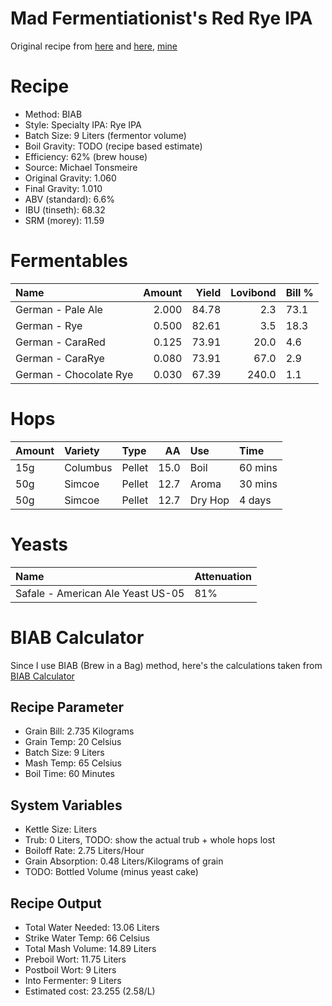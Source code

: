 Mad Fermentiationist's Red Rye IPA
================

Original recipe from [here](https://www.themadfermentationist.com/2012/08/india-red-rye-ale-recipe.html) and [here](https://www.themadfermentationist.com/2013/04/three-modern-times-west-test-batches.html), [mine](https://www.brewersfriend.com/homebrew/recipe/view/630944/madfermentationist-s-red-rye-ipa)

Recipe
======

-   Method: BIAB
-   Style: Specialty IPA: Rye IPA
-   Batch Size: 9 Liters (fermentor volume)
-   Boil Gravity: TODO (recipe based estimate)
-   Efficiency: 62% (brew house)
-   Source: Michael Tonsmeire
-   Original Gravity: 1.060
-   Final Gravity: 1.010
-   ABV (standard): 6.6%
-   IBU (tinseth): 68.32
-   SRM (morey): 11.59

Fermentables
============

| Name                   |  Amount|  Yield|  Lovibond| Bill % |
|:-----------------------|-------:|------:|---------:|:-------|
| German - Pale Ale      |   2.000|  84.78|       2.3| 73.1   |
| German - Rye           |   0.500|  82.61|       3.5| 18.3   |
| German - CaraRed       |   0.125|  73.91|      20.0| 4.6    |
| German - CaraRye       |   0.080|  73.91|      67.0| 2.9    |
| German - Chocolate Rye |   0.030|  67.39|     240.0| 1.1    |

Hops
====

| Amount | Variety  | Type   |    AA| Use     | Time    |
|:-------|:---------|:-------|-----:|:--------|:--------|
| 15g    | Columbus | Pellet |  15.0| Boil    | 60 mins |
| 50g    | Simcoe   | Pellet |  12.7| Aroma   | 30 mins |
| 50g    | Simcoe   | Pellet |  12.7| Dry Hop | 4 days  |

Yeasts
======

| Name                              | Attenuation |
|:----------------------------------|:------------|
| Safale - American Ale Yeast US-05 | 81%         |

BIAB Calculator
===============

Since I use BIAB (Brew in a Bag) method, here's the calculations taken from [BIAB Calculator](http://www.biabcalculator.com/)

Recipe Parameter
----------------

-   Grain Bill: 2.735 Kilograms
-   Grain Temp: 20 Celsius
-   Batch Size: 9 Liters
-   Mash Temp: 65 Celsius
-   Boil Time: 60 Minutes

System Variables
----------------

-   Kettle Size: Liters
-   Trub: 0 Liters, TODO: show the actual trub + whole hops lost
-   Boiloff Rate: 2.75 Liters/Hour
-   Grain Absorption: 0.48 Liters/Kilograms of grain
-   TODO: Bottled Volume (minus yeast cake)

Recipe Output
-------------

-   Total Water Needed: 13.06 Liters
-   Strike Water Temp: 66 Celsius
-   Total Mash Volume: 14.89 Liters
-   Preboil Wort: 11.75 Liters
-   Postboil Wort: 9 Liters
-   Into Fermenter: 9 Liters
-   Estimated cost: 23.255 (2.58/L)

